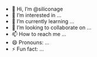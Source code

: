 - 👋 Hi, I’m @siliconage
- 👀 I’m interested in ...
- 🌱 I’m currently learning ...
- 💞️ I’m looking to collaborate on ...
- 📫 How to reach me ...
- 😄 Pronouns: ...
- ⚡ Fun fact: ...

<!---
siliconage/siliconage is a ✨ special ✨ repository because its `README.md` (this file) appears on your GitHub profile.
You can click the Preview link to take a look at your changes.
--->
